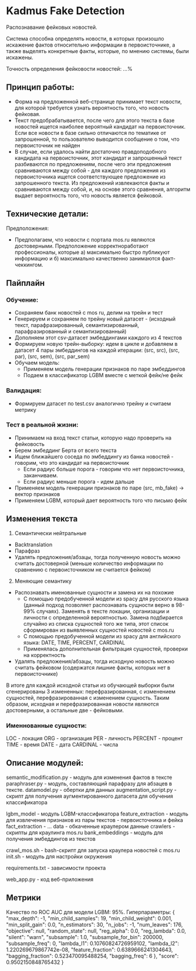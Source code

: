 # Kadmus Fake Detection
Распознавание фейковых новостей.

Система способна определять новости, в которых произошло искажение фактов относительно информации в первоисточнике, а также выделять конкретные факты, которые, по мнению системы, были искажены.

Точность определения фейковости новостей: ...%


## Принцип работы:

* Форма на предложенной веб-странице принимает текст новости, для которой требуется узнать вероятность того, что новость фейковая.
* Текст предобрабатывается, после чего для этого текста в базе новостей ищется наиболее вероятный кандидат на первоисточник. Если все новости в базе сильно отличаются по тематике от запрошенной, то пользователю выводится сообщение о том, что первоисточник не найден
* В случае, если удалось найти достаточно правдоподобного кандидата на первоисточник, этот кандидат и запрошенный текст разбиваются по предложениям, после чего эти предложения сравниваются между собой - для каждого предложения из первоисточника ищется соответствующее предложение из запрошенного текста. Из предложений извлекаются факты и сравниваются между собой, и, на основе этого сравнения, алгоритм выдает вероятность того, что новость является фейковой. 


## Технические детали:

Предположения:
* Предполагаем, что новости с портала mos.ru являются достоверными. Предположение корректноработают профессионалы, которые а) максимально быстро публикуют информацию и б) максимально качественно занимаются факт-чеккингом. 


## Пайплайн 

### Обучение:

* Сохраняем банк новостей с mos ru, делим на трейн и тест
* Генерируем и сохраняем по трейну новый датасет - (исходный текст, парафразированный, семантизированный, парафразированный и семантизированный)
* Дополняем этот csv-датасет эмбеддингами каждого из 4 текстов 
* Формируем новую трейн-выборку: идем в цикле и добавляем в датасет 4 пары эмбеддингов на каждой итерации: (src, src), (src, par), (src, sem), (src, par_sem) 
* Обучаем модель:
    * Применяем модель генерации признаков по паре эмбеддингов
    * Подаем в классификатор LGBM вместе с меткой фейк/не фейк 

### Валидация:

* Формируем датасет по test.csv аналогично трейну и считаем метрику

### Тест в реальной жизни:

* Принимаем на вход текст статьи, которую надо проверить на фейковость
* Берем эмбеддинг Берта от всего текста
* Ищем ближайшего соседа по эмбеддингу из банка новостей  - говорим, что это кандидат на первоисточник
    * Если радиус больше порога - говорим что нет первоисточника, заканчиваем.
    * Если радиус меньше порога - идем дальше
* Применяем модель генерации признаков по паре (src, mb_fake) -> вектор признаков
* Применяем LGBM, который дает вероятность того что письмо фейк 


## Изменения текста 

1. Семантически нейтральные 
* Backtranslation
* Парафраз  
* Удалять предложения/абзацы, тогда полученную новость можно считать достоверной (меньше количество информации по сравнению с первоисточником не считается фейком)


2. Меняющие семантику 
* Распознавать именованные сущности и замена их на похожие 
	* С помощью предобученной модели из spacy для русского языка (данный подход позволяет распознавать сущности верно в 98-99% случаях). Заменять в тексте локации, организации и личности с определенной вероятностью. Замена подбирается случайно из списка сущностей того же типа, этот список сформирован из выявленных сущностей новостей с mos.ru
	* С помощью предобученной модели из spacy для английского языка: DATE, TIME, PERCENT, CARDINAL 
	* Применялась дополнительная фильтрация сущностей, проверки на корректность
* Удалять предложения/абзацы, тогда исходную новость можно считать фейковом (содержатся лишние факты, которых нет в первоисточнике)


В итоге для каждой исходной статьи из обучающей выборки были сгенерированы 3 измененных: перефразированная, с изменением сущностей, перефразированная с изменением сущность. Таким образом, исходная и перефразированная новости являются достоверными, а остальные две - фейковыми. 


### Именнованные сущности:

LOC - локация
ORG - организация
PER - личность 
PERCENT - процент
TIME - время
DATE - дата
CARDINAL - числа


## Описание модулей: 

semantic_modification.py - модуль для изменения фактов в тексте
paraphraser.py - модуль, составляющий парафразу для абзацев в тексте. 
datamodel.py - обертки для данных
augmentation_script.py - скрипт для получения аугментированного датасета для обучения классификатора

lgbm_model - модуль LGBM-классификатора 
feature_extraction - модуль для извлечения признаков из пары текстов - первоисточника и фейка
fact_extraction - ...
data - обкаченные краулером данные 
crawlers - скрипты для краулинга mos.ru
bank_embeddings - модуль для получения эмбеддингов из текстов

crawl_mos.sh - bash-скрипт для запуска краулера новостей с mos.ru
init.sh - модуль для настройки окружения

requirements.txt - зависимости проекта

web_app.py - код веб-приложения


##  Метрики

Качество по ROC AUC для модели LGBM: 95%.
Гиперпараметры:
{
       "max_depth": -1,
        "min_child_samples": 19,
        "min_child_weight": 0.001,
        "min_split_gain": 0.0,
        "n_estimators": 30,
        "n_jobs": -1,
        "num_leaves": 176,
        "objective": null,
        "random_state": null,
        "reg_alpha": 0.0,
        "reg_lambda": 0.0,
        "silent": "warn",
        "subsample": 1.0,
        "subsample_for_bin": 200000,
        "subsample_freq": 0,
        "lambda_l1": 0.10760824726959102,
        "lambda_l2": 1.220269679867742e-08,
        "feature_fraction": 0.6389666241304643,
        "bagging_fraction": 0.523470095488254,
        "bagging_freq": 6
    },
    "score": 0.9502150848765432
}
